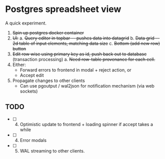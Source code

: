 # Postgres spreadsheet view

A quick experiment.

1. ~~Spin up postgres docker container~~
2. ~~UI:~~
   a. ~~Query editor in topbar -- pushes data into datagrid~~
   b. ~~Data grid -- 2d table of input elements, matching data size~~
   c. ~~Bottom (add new row) button~~
3. ~~Edit row wise using primary key as id, push back out to database~~ (transaction processing)
   a. ~~Need row-table provenance for each cell.~~
4. Either:
   - Forward errors to frontend in modal + reject action, or
   - Accept edit
5. Propagate changes to other clients
   - Can use pgoutput / wal2json for notification mechanism (via web sockets)

## TODO

- [ ] 4. Optimistic update to frontend + loading spinner if accept takes a while
- [ ] 4. Error modals
- [ ] 5. WAL streaming to other clients.